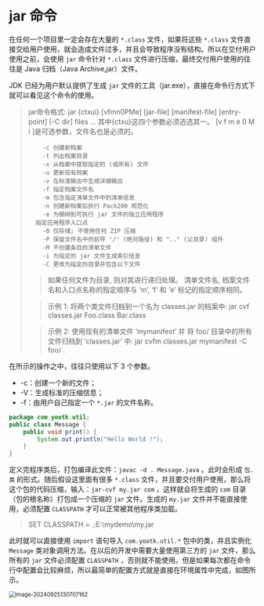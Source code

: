 # jar 命令

在任何一个项目里一定会存在大量的 `*.class` 文件，如果将这些 `*.class`
文件直接交给用户使用，就会造成文件过多，并且会导致程序没有结构。所以在交付用户使用之前，会使用 `jar` 命令针对 `*.class`
文件进行压缩，最终交付用户使用的往往是 Java 归档（Java Archive,jar）文件。

JDK 已经为用户默认提供了生成 `jar` 文件的工具（jar.exe），直接在命令行方式下就可以看见这个命令的使用。

> jar命令格式: jar {ctxui} [vfmn0PMe] [jar-file] [manifest-file]
> [entry-point] [-C dir] files … 其中{ctxu}这四个参数必须选选其一。
> [v f m e 0 M i ]是可选参数，文件名也是必须的。
>
> ```
>     -c 创建新档案
>     -t 列出档案目录
>     -x 从档案中提取指定的 (或所有) 文件
>     -u 更新现有档案
>     -v 在标准输出中生成详细输出
>     -f 指定档案文件名
>     -m 包含指定清单文件中的清单信息
>     -n 创建新档案后执行 Pack200 规范化
>     -e 为捆绑到可执行 jar 文件的独立应用程序
>   指定应用程序入口点
>     -0 仅存储; 不使用任何 ZIP 压缩
>     -P 保留文件名中的前导 '/' (绝对路径) 和 ".." (父目录) 组件
>     -M 不创建条目的清单文件
>     -i 为指定的 jar 文件生成索引信息
>     -C 更改为指定的目录并包含以下文件
> ```
>
> > 如果任何文件为目录, 则对其进行递归处理。
> > 清单文件名, 档案文件名和入口点名称的指定顺序与 ‘m’, ‘f’ 和 ‘e’ 标记的指定顺序相同。
>
> > 示例 1:
> > 将两个类文件归档到一个名为 classes.jar 的档案中:
> > jar cvf classes.jar Foo.class Bar.class
>
> > 示例 2:
> > 使用现有的清单文件 ‘mymanifest’ 并 将 foo/ 目录中的所有文件归档到 ‘classes.jar’ 中:
> > jar cvfm classes.jar mymanifest -C foo/ .

在所示的操作之中，往往只使用以下 3 个参数。

- -c：创建一个新的文件；
- -V：生成标准的压缩信息；
- -f：由用户自己指定一个 `*.jar` 的文件名称。

```java
package com.yootk.util;
public class Message {
	public void print() {
		System.out.println("Hello World !");
	}
}
```

定义完程序类后，打包编译此文件：`javac -d . Message.java` 。此时会形成 `包.类` 的形式。随后假设这里面有很多 `*.class`
文件，并且要交付用户使用，那么将这个包的代码压缩，输入：`jar-cvf my.jar com` ，这样就会将生成的 `com`
目录（包的根名称）打包成一个压缩的 `jar` 文件。生成的 `my.jar` 文件并不能直接使用，必须配置 `CLASSPATH` 才可以正常被其他程序类加载。

> SET CLASSPATH = .;E:\mydemo\my.jar

此时就可以直接使用 `import` 语句导入 `com.yootk.util.*` 包中的类，并且实例化 `Message`
类对象调用方法。在以后的开发中需要大量使用第三方的 `jar` 文件，那么所有的 `jar` 文件必须配置 `CLASSPATH`
，否则就不能使用。但是如果每次都在命令行中配置会比较麻烦，所以最简单的配置方式就是直接在环境属性中完成，如图所示。

<img src="http://niu.ochiamalu.top/image-20240925130707162.png" alt="image-20240925130707162" style="zoom:80%;margin:0 auto" />
